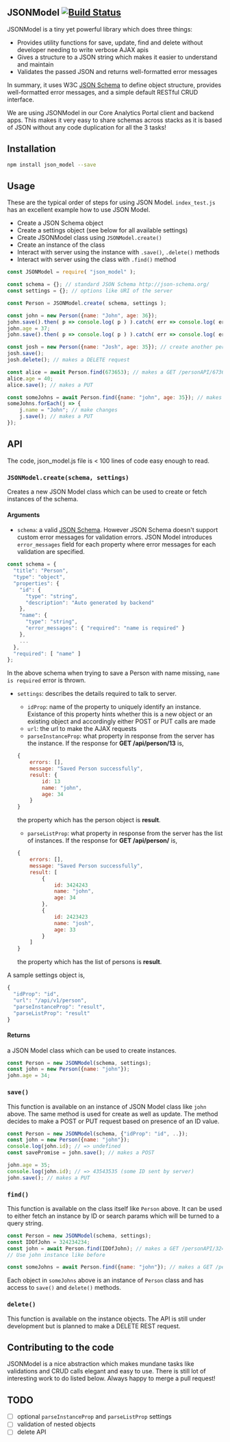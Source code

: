 ## JSONModel  [![Build Status](https://travis-ci.org/Nithanaroy/jsonmodel.svg?branch=master)](https://travis-ci.org/Nithanaroy/jsonmodel)

JSONModel is a tiny yet powerful library which does three things:
- Provides utility functions for save, update, find and delete without developer needing to write verbose AJAX apis
- Gives a structure to a JSON string which makes it easier to understand and maintain
- Validates the passed JSON and returns well-formatted error messages
 
In summary, it uses W3C [JSON Schema](http://json-schema.org/) to define object structure, provides well-formatted error messages, and a simple default RESTful CRUD interface.

We are using JSONModel in our Core Analytics Portal client and backend apps. This makes it very easy to share schemas across stacks as it is based of JSON without any code duplication for all the 3 tasks!

## Installation

```bash
npm install json_model --save
```

## Usage

These are the typical order of steps for using JSON Model. `index_test.js` has an excellent example how to use JSON Model.

- Create a JSON Schema object
- Create a settings object (see below for all available settings)
- Create JSONModel class using `JSONModel.create()`
- Create an instance of the class
- Interact with server using the instance with `.save()`, `.delete()` methods
- Interact with server using the class with `.find()` method

```javascript
const JSONModel = require( "json_model" );

const schema = {}; // standard JSON Schema http://json-schema.org/
const settings = {}; // options like URI of the server

const Person = JSONModel.create( schema, settings );

const john = new Person({name: "John", age: 36});
john.save().then( p => console.log( p ) ).catch( err => console.log( err ) ); // makes a POST
john.age = 37;
john.save().then( p => console.log( p ) ).catch( err => console.log( err ) ); // makes a PUT

const josh = new Person({name: "Josh", age: 35}); // create another person using Person class
josh.save();
josh.delete(); // makes a DELETE request

const alice = await Person.find(673653); // makes a GET /personAPI/673653
alice.age = 40;
alice.save(); // makes a PUT

const someJohns = await Person.find({name: "john", age: 35}); // makes a GET /personAPI?name=john&age=35
someJohns.forEach(j => {
    j.name = "John"; // make changes
    j.save(); // makes a PUT
});
```
## API

The code, json_model.js file is < 100 lines of code easy enough to read.

### `JSONModel.create(schema, settings)`

Creates a new JSON Model class which can be used to create or fetch instances of the schema.

#### Arguments

- `schema`: a valid [JSON Schema](http://json-schema.org/). However JSON Schema doesn't support custom error messages for validation errors. JSON Model introduces `error_messages` field for each property where error messages for each validation are specified.

```javascript
const schema = {
  "title": "Person",
  "type": "object",
  "properties": {
    "id": {
      "type": "string",
      "description": "Auto generated by backend"
    },
    "name": {
      "type": "string",
      "error_messages": { "required": "name is required" }
    },
    ...
  },
  "required": [ "name" ]
};
```

In the above schema when trying to save a Person with name missing, `name is required` error is thrown.

- `settings`: describes the details required to talk to server.
  - `idProp`: name of the property to uniquely identify an instance. Existance of this property hints whether this is a new object or an existing object and accordingly either POST or PUT calls are made
  - `url`: the url to make the AJAX requests
  - `parseInstanceProp`: what property in response from the server has the instance. If the response for **GET /api/person/13** is,
  ```javascript
  {
      errors: [],
      message: "Saved Person successfully",
      result: {
          id: 13
          name: "john",
          age: 34
      }
  }
  ```
  the property which has the person object is **result**.

  - `parseListProp`: what property in response from the server has the list of instances. If the response for **GET /api/person/** is,
  ```javascript
  {
      errors: [],
      message: "Saved Person successfully",
      result: [
          {
              id: 3424243
              name: "john",
              age: 34
          },
          {
              id: 2423423
              name: "josh",
              age: 33
          }
      ]
  }
  ```
  the property which has the list of persons is **result**.

A sample settings object is,
```javascript
{
  "idProp": "id",
  "url": "/api/v1/person",
  "parseInstanceProp": "result",
  "parseListProp": "result"
}
```

#### Returns 

a JSON Model class which can be used to create instances.

```javascript
const Person = new JSONModel(schema, settings);
const john = new Person({name: "john"});
john.age = 34;
```

### `save()`

This function is available on an instance of JSON Model class like `john` above. The same method is used for create as well as update. The method decides to make a POST or PUT request based on presence of an ID value.

```javascript
const Person = new JSONModel(schema, {"idProp": "id", ..});
const john = new Person({name: "john"});
console.log(john.id); // => undefined
const savePromise = john.save(); // makes a POST

john.age = 35;
console.log(john.id); // => 43543535 (some ID sent by server)
john.save(); // makes a PUT
```

### `find()`

This function is available on the class itself like `Person` above. It can be used to either fetch an instance by ID or search params which will be turned to a query string.

```javascript
const Person = new JSONModel(schema, settings);
const IDOfJohn = 324234234;
const john = await Person.find(IDOfJohn); // makes a GET /personAPI/324234234
// Use john instance like before

const someJohns = await Person.find({name: "john"}); // makes a GET /persnAPI?name=john
```
Each object in `someJohns` above is an instance of `Person` class and has access to `save()` and `delete()` methods.

### `delete()`

This function is available on the instance objects. The API is still under development but is planned to make a DELETE REST request.

## Contributing to the code

JSONModel is a nice abstraction which makes mundane tasks like validations and CRUD calls elegant and easy to use. There is still lot of interesting work to do listed below. Always happy to merge a pull request!

## TODO
- [ ] optional `parseInstanceProp` and `parseListProp` settings
- [ ] validation of nested objects
- [ ] delete API
